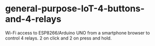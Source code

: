 # general-purpose-IoT-4-buttons-and-4-relays
Wi-Fi access to ESP8266/Arduino UNO from a smartphone browser to control 4 relays. 2 on click and 2 on press and hold.
